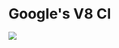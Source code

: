 # Google's V8 CI

[![](https://ci.appveyor.com/api/projects/status/isnqyok0176y3kx3?svg=true)](https://ci.appveyor.com/project/Tomicyo/v8-ci)
